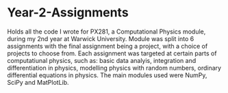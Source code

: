 # Year-2-Assignments
Holds all the code I wrote for PX281, a Computational Physics module, during my 2nd year at Warwick University. Module was split into 6 assignments with the final assignment being a project, with a choice of projects to choose from. Each assignment was targeted at certain parts of computatiunal physics, such as: basic data analyis, integration and differentiation in physics, modelling physics with random numbers, ordinary differential equations in physics. The main modules used were NumPy, SciPy and MatPlotLib.
